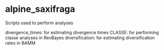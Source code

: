 # alpine_saxifraga
Scripts used to perform analyses

divergence_times: for estimating divergence times
CLASSE: for performing classe analyses in RevBayes
diversification: for estimating diversification rates in BAMM
